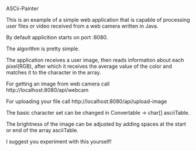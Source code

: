 ASCii-Painter

This is an example of a simple web application that is capable of processing user files or video received from a web camera written in Java.

By default applicition starts on port :8080.

The algorithm is pretty simple. 

The application receives a user image, then reads information about each pixel(RGB), after which it receives the average value of the color and matches it to the character in the array.

For getting an image from web camera call http://localhost:8080/api/webcam

For uploading your file call http://localhost:8080/api/upload-image

The basic character set can be changed in Convertable -> char[] asciiTable.

The brightness of the image can be adjusted by adding spaces at the start or end of the array asciiTable. 

I suggest you experiment with this yourself!
